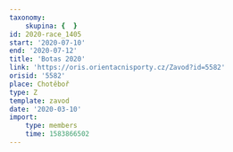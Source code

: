 ```yaml
---
taxonomy:
    skupina: {  }
id: 2020-race_1405
start: '2020-07-10'
end: '2020-07-12'
title: 'Botas 2020'
link: 'https://oris.orientacnisporty.cz/Zavod?id=5582'
orisid: '5582'
place: Chotěboř
type: Z
template: zavod
date: '2020-03-10'
import:
    type: members
    time: 1583866502
---
```

